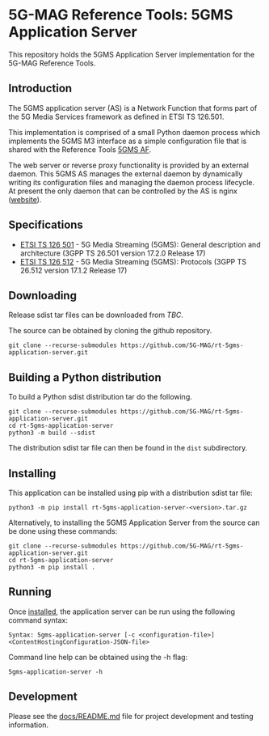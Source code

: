 # 5G-MAG Reference Tools: 5GMS Application Server

This repository holds the 5GMS Application Server implementation for the 5G-MAG
Reference Tools.

## Introduction

The 5GMS application server (AS) is a Network Function that forms part of the
5G Media Services framework as defined in ETSI TS 126.501.

This implementation is comprised of a small Python daemon process which
implements the 5GMS M3 interface as a simple configuration file that is shared
with the Reference Tools [5GMS AF](https://github.com/5G-MAG/rt-5gms-application-function).

The web server or reverse proxy functionality is provided by an external
daemon. This 5GMS AS manages the external daemon by dynamically writing its
configuration files and managing the daemon process lifecycle. At present the
only daemon that can be controlled by the AS is nginx
([website](https://nginx.org/)).

## Specifications

* [ETSI TS 126 501](https://portal.etsi.org/webapp/workprogram/Report_WorkItem.asp?WKI_ID=66447) - 5G Media Streaming (5GMS): General description and architecture (3GPP TS 26.501 version 17.2.0 Release 17)
* [ETSI TS 126 512](https://portal.etsi.org/webapp/workprogram/Report_WorkItem.asp?WKI_ID=66919) - 5G Media Streaming (5GMS): Protocols (3GPP TS 26.512 version 17.1.2 Release 17)

## Downloading

Release sdist tar files can be downloaded from _TBC_.

The source can be obtained by cloning the github repository.
```
git clone --recurse-submodules https://github.com/5G-MAG/rt-5gms-application-server.git
```

## Building a Python distribution

To build a Python sdist distribution tar do the following.
```
git clone --recurse-submodules https://github.com/5G-MAG/rt-5gms-application-server.git
cd rt-5gms-application-server
python3 -m build --sdist
```
The distribution sdist tar file can then be found in the `dist` subdirectory.

## Installing

This application can be installed using pip with a distribution sdist tar file:
```
python3 -m pip install rt-5gms-application-server-<version>.tar.gz
```

Alternatively, to installing the 5GMS Application Server from the source can be
done using these commands:
```
git clone --recurse-submodules https://github.com/5G-MAG/rt-5gms-application-server.git
cd rt-5gms-application-server
python3 -m pip install .
```

## Running

Once [installed](#Installing), the application server can be run using the
following command syntax:
```
Syntax: 5gms-application-server [-c <configuration-file>] <ContentHostingConfiguration-JSON-file>
```

Command line help can be obtained using the -h flag:
```
5gms-application-server -h
```

## Development

Please see the [docs/README.md](docs/README.md) file for project development
and testing information.
